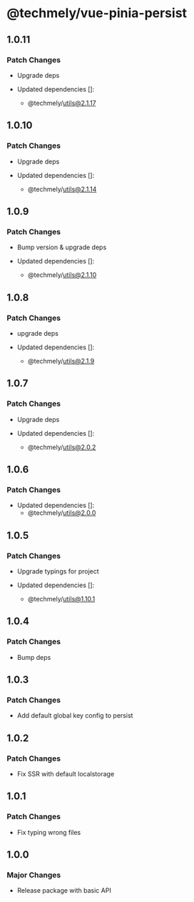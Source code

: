 # @techmely/vue-pinia-persist

## 1.0.11

### Patch Changes

- Upgrade deps

- Updated dependencies []:
  - @techmely/utils@2.1.17

## 1.0.10

### Patch Changes

- Upgrade deps

- Updated dependencies []:
  - @techmely/utils@2.1.14

## 1.0.9

### Patch Changes

- Bump version & upgrade deps

- Updated dependencies []:
  - @techmely/utils@2.1.10

## 1.0.8

### Patch Changes

- upgrade deps

- Updated dependencies []:
  - @techmely/utils@2.1.9

## 1.0.7

### Patch Changes

- Upgrade deps

- Updated dependencies []:
  - @techmely/utils@2.0.2

## 1.0.6

### Patch Changes

- Updated dependencies []:
  - @techmely/utils@2.0.0

## 1.0.5

### Patch Changes

- Upgrade typings for project

- Updated dependencies []:
  - @techmely/utils@1.10.1

## 1.0.4

### Patch Changes

- Bump deps

## 1.0.3

### Patch Changes

- Add default global key config to persist

## 1.0.2

### Patch Changes

- Fix SSR with default localstorage

## 1.0.1

### Patch Changes

- Fix typing wrong files

## 1.0.0

### Major Changes

- Release package with basic API
